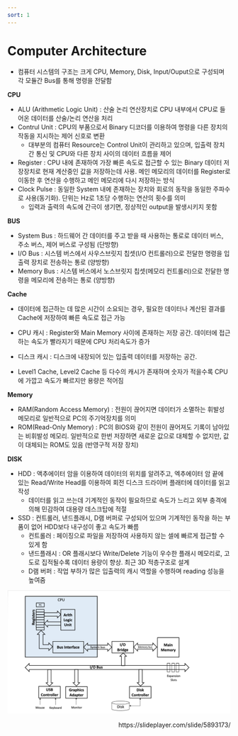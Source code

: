 ```yaml
---
sort: 1
---
```


# Computer Architecture

* 컴퓨터 시스템의 구조는 크게 CPU, Memory, Disk, Input/Ouput으로 구성되며 각 모듈간 Bus를 통해 명령을 전달함

**CPU**

* ALU (Arithmetic Logic Unit) : 산술 논리 연산장치로 CPU 내부에서 CPU로 들어온 데이터를 산술/논리 연산을 처리
* Contrul Unit : CPU의 부품으로서 Binary 디코더를 이용하여 명령을 다른 장치의 작동을 지시하는 제어 신호로 변환
  * 대부분의 컴퓨터 Resource는 Control Unit이 관리하고 있으며, 입출력 장치 간 통신 및 CPU와 다른 장치 사이의 데이터 흐름을 제어 
* Register : CPU 내에 존재하여 가장 빠른 속도로 접근할 수 있는 Binary 데이터 저장장치로 현재 계산중인 값을 저장하는데 사용. 메인 메모리의 데이터를 Register로 이동한 후 연산을 수행하고 메인 메모리에 다시 저장하는 방식
* Clock Pulse : 동일한 System 내에 존재하는 장치와 회로의 동작을 동일한 주파수로 사용(동기화). 단위는 Hz로 1초당 수행하는 연산의 횟수를 의미
  * 입력과 출력의 속도에 간극이 생기면, 정상적인 output을 발생시키지 못함

**BUS**

* System Bus : 하드웨어 간 데이터를 주고 받을 때 사용하는 통로로 데이터 버스, 주소 버스, 제어 버스로 구성됨 (단방향)
* I/O Bus : 시스템 버스에서 사우스브릿지 칩셋(I/O 컨트롤러)으로 전달한 명령을 입출력 장치로 전송하는 통로 (양방향)
* Memory Bus : 시스템 버스에서 노스브릿지 칩셋(메모리 컨트롤러)으로 전달한 명령을 메모리에 전송하는 통로 (양방향)

**Cache**

* 데이터에 접근하는 데 많은 시간이 소요되는 경우, 필요한 데이터나 계산된 결과를 Cache에 저장하여 빠른 속도로 접근 가능 

* CPU 캐시 : Register와 Main Memory 사이에 존재하는 저장 공간. 데이터에 접근하는 속도가 빨라지기 때문에 CPU 처리속도가 증가
* 디스크 캐시 : 디스크에 내장되어 있는 입출력 데이터를 저장하는 공간. 
* Level1 Cache, Level2 Cache 등 다수의 캐시가 존재하며 숫자가 적을수록 CPU에 가깝고 속도가 빠르지만 용량은 적어짐

**Memory**

* RAM(Random Access Memory) : 전원이 끊어지면 데이터가 소멸하는 휘발성 메모리로 일반적으로 PC의 주기억장치를 의미
* ROM(Read-Only Memory) : PC의 BIOS와 같이 전원이 끊어져도 기록이 남아있는 비휘발성 메모리. 일반적으로 한번 저장하면 새로운 값으로 대체할 수 없지만, 값이 대체되는 ROM도 있음 (반영구적 저장 장치)

**DISK**

* HDD : 액추에이터 암을 이용하여 데이터의 위치를 알려주고, 엑추에이터 암 끝에 있는 Read/Write Head를 이용하여 회전 디스크 드라이버 플래터에 데이터를 읽고 작성
  * 데이터를 읽고 쓰는데 기계적인 동작이 필요하므로 속도가 느리고 외부 충격에 의해 민감하여 대용량 데스크탑에 적절
* SSD : 컨트롤러, 낸드플래시, D램 버퍼로 구성되어 있으며 기계적인 동작을 하는 부품이 없어 HDD보다 내구성이 좋고 속도가 빠름
  * 컨트롤러 : 페이징으로 파일을 저장하여 사용하지 않는 셀에 빠르게 접근할 수 있게 함
  * 낸드플래시 : OR 플래시보다 Write/Delete 기능이 우수한 플래시 메모리로, 고도로 집적될수록 데이터 용량이 향상. 최근 3D 적층구조로 설계
  * D램 버퍼 : 작업 부하가 많은 입출력의 캐시 역할을 수행하며 reading 성능을 높여줌

![Computer_Structure](./Img/Computer_Architecture.png)

<div style="text-align: right"> https://slideplayer.com/slide/5893173/</div>

